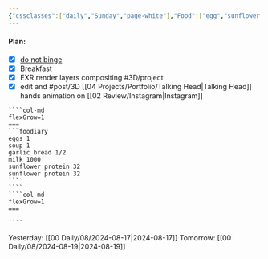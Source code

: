 ```yaml
---
{"cssclasses":["daily","Sunday","page-white"],"Food":["egg","sunflower protein","bread","milk"],"diet":true,"cals":false,"date":"2024-08-18","share":true,"dg-publish":true,"permalink":"/00-daily/08/2024-08-18/","contentClasses":"daily Sunday page-white","dgPassFrontmatter":true,"noteIcon":"","created":"2025-01-21T01:20:16.275+10:00","updated":"2025-01-21T15:25:26.732+10:00"}
---
```


#### Plan:
- [x] [do not binge](Daily.md)
- [x] Breakfast
- [x] EXR render layers compositing #3D/project
- [x] edit and #post/3D [[04 Projects/Portfolio/Talking Head\|Talking Head]] hands animation on [[02 Review/Instagram\|Instagram]]
`````col
````col-md
flexGrow=1
===
```foodiary 
eggs 1
soup 1
garlic bread 1/2
milk 1000
sunflower protein 32
sunflower protein 32
```
````
````col-md
flexGrow=1
===

````
`````
Yesterday: [[00 Daily/08/2024-08-17\|2024-08-17]]
Tomorrow: [[00 Daily/08/2024-08-19\|2024-08-19]]
